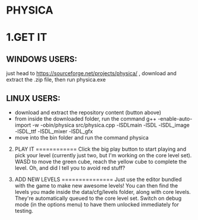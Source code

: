 PHYSICA
============

1.GET IT
============

WINDOWS USERS:
---------------
just head to https://sourceforge.net/projects/physica/ , download and extract the .zip file, then run physica.exe

LINUX USERS:
-------------
* download and extract the repository content (button above)
* from inside the downloaded folder, run the command
    g++ -enable-auto-import -w -obin/physica src/physica.cpp -lSDLmain -lSDL -lSDL_image -lSDL_ttf -lSDL_mixer -lSDL_gfx
* move into the bin folder and run the command
    physica
				
2. PLAY IT
============
Click the big play button to start playing and pick your level (currently just two, but I'm working on the core level set).
WASD to move the green cube, reach the yellow cube to complete the level. Oh, and did I tell you to avoid red stuff?

3. ADD NEW LEVELS
===============
Just use the editor bundled with the game to make new awesome levels! You can then find the levels you made inside the data/cfg/levels folder, along with core levels. They're automatically queued to the core level set. Switch on debug mode (in the options menu) to have them unlocked immediately for testing.
